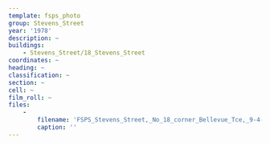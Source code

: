 ```yaml
---
template: fsps_photo
group: Stevens_Street
year: '1978'
description: ~
buildings:
    - Stevens_Street/18_Stevens_Street
coordinates: ~
heading: ~
classification: ~
section: ~
cell: ~
film_roll: ~
files:
    -
        filename: 'FSPS_Stevens_Street,_No_18_corner_Bellevue_Tce,_9-4-D_1978.png'
        caption: ''
---
```

